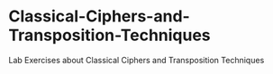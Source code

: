 # Classical-Ciphers-and-Transposition-Techniques
Lab Exercises about Classical Ciphers and Transposition Techniques
